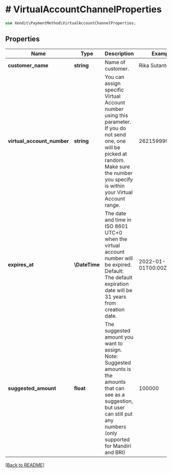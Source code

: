 # # VirtualAccountChannelProperties


```php
use Xendit\PaymentMethod\VirtualAccountChannelProperties;
```
## Properties

| Name | Type | Description | Examples | Notes |
| ------------ | ------------- | ------------- | ------------- | -------------|
| **customer_name** | **string** | Name of customer. | Rika Sutanto |  [optional] |
| **virtual_account_number** | **string** | You can assign specific Virtual Account number using this parameter. If you do not send one, one will be picked at random. Make sure the number you specify is within your Virtual Account range. | 262159999999999 |  [optional] |
| **expires_at** | **\DateTime** | The date and time in ISO 8601 UTC+0 when the virtual account number will be expired. Default: The default expiration date will be 31 years from creation date. | 2022-01-01T00:00Z |  [optional] |
| **suggested_amount** | **float** | The suggested amount you want to assign. Note: Suggested amounts is the amounts that can see as a suggestion, but user can still put any numbers (only supported for Mandiri and BRI) | 100000 |  [optional] |


[[Back to README]](../../README.md)
